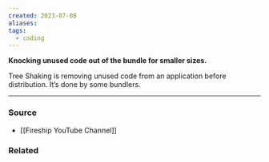 ```yaml
---
created: 2023-07-08
aliases: 
tags:
  - coding
---
```

**Knocking unused code out of the bundle for smaller sizes.**

Tree Shaking is removing unused code from an application before distribution. It’s done by some bundlers.

****
### Source
- [[Fireship YouTube Channel]]

### Related
